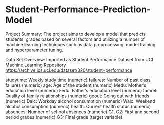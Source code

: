 # Student-Performance-Prediction-Model

Project Summary:
The project aims to develop a model that predicts students' grades based on several factors and utilizing a number of machine learning techniques such as data preprocessing, model training and hyperparameter tuning.  

Data Set Overview: 
Imported as Student Performance Dataset from UCI Machine Learning Repository
https://archive.ics.uci.edu/dataset/320/student+performance

studytime: Weekly study time (numeric)
failures: Number of past class failures (numeric)
age: Age of the student (numeric)
Medu: Mother’s education level (numeric)
Fedu: Father’s education level (numeric)
famrel: Quality of family relationships (numeric)
goout: Going out with friends (numeric)
Dalc: Workday alcohol consumption (numeric)
Walc: Weekend alcohol consumption (numeric)
health: Current health status (numeric)
absences: Number of school absences (numeric)
G1, G2: First and second period grades (numeric)
G3: Final grade (target variable)
